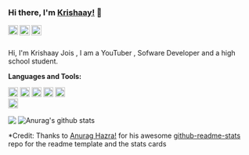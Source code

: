 ### Hi there, I'm [Krishaay!](https://github.com/krishaayjoi21) 👋

<a href="https://www.youtube.com/channel/UC05YwLEhM9hvB4SgC5HN3cA">
  <img align="left" alt="Krishaay Jois | YouTube" width="20px" src="https://raw.githubusercontent.com/krishaayjois21/krishaayjois21/master/assets/youtube.png" />
</a>
<a href="https://twitter.com/Joiskrishaay">
  <img align="left" alt="" width="21px" src="https://raw.githubusercontent.com/krishaayjois21/krishaayjois21/master/assets/twitter.png" />
</a>
<a href="https://github.com/krishaayjois21">
  <img align="left" alt="Krishaay's Github" width="21px" src="https://raw.githubusercontent.com/krishaayjois21/krishaayjois21/master/assets/github.png" />
</a>

<br />
<br />

Hi, I'm Krishaay Jois , I am a YouTuber , Sofware Developer and a high school student.



**Languages and Tools:**  

<code><img height="20" src="https://raw.githubusercontent.com/krishaayjois21/krishaayjois21/master/assets/python.png"></code>
<code><img height="20" src="https://raw.githubusercontent.com/krishaayjois21/krishaayjois21/master/assets/dart.png"></code>
<code><img height="20" src="https://raw.githubusercontent.com/krishaayjois21/krishaayjois21/master/assets/flutter.png"></code>
<code><img height="20" src="https://raw.githubusercontent.com/krishaayjois21/krishaayjois21/master/assets/html.svg"></code>
<code><img height="20" src="https://raw.githubusercontent.com/krishaayjois21/krishaayjois21/master/assets/css.svg"></code>    
<code><img height="20" src="https://raw.githubusercontent.com/krishaayjois21/krishaayjois21/master/assets/arduino.svg"></code>

<img align="center" src="https://github-readme-stats.vercel.app/api/top-langs/?username=krishaayjois21&theme=radical&hide=glsl,python" />
<img align="center" src="https://github-readme-stats.vercel.app/api?username=krishaayjois21&show_icons=true&theme=radical&line_height=27&v=5" alt="Anurag's github stats" />


*Credit: Thanks to [Anurag Hazra!](https://anuraghazra.github.io) for his awesome [github-readme-stats](https://github.com/anuraghazra/github-readme-stats) repo for the readme template and the stats cards